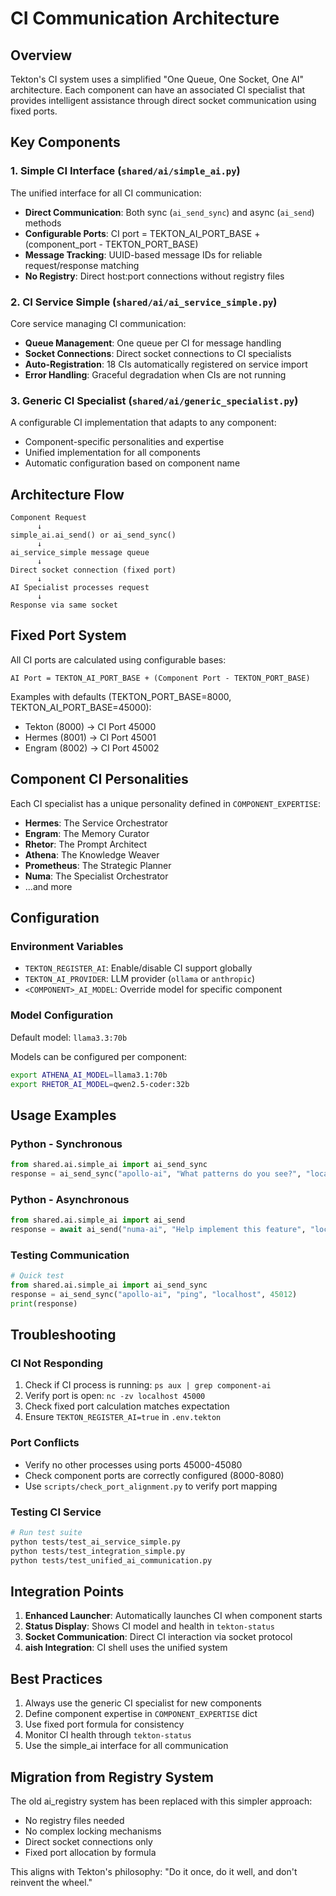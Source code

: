# CI Communication Architecture

## Overview

Tekton's CI system uses a simplified "One Queue, One Socket, One AI" architecture. Each component can have an associated CI specialist that provides intelligent assistance through direct socket communication using fixed ports.

## Key Components

### 1. Simple CI Interface (`shared/ai/simple_ai.py`)

The unified interface for all CI communication:

- **Direct Communication**: Both sync (`ai_send_sync`) and async (`ai_send`) methods
- **Configurable Ports**: CI port = TEKTON_AI_PORT_BASE + (component_port - TEKTON_PORT_BASE)
- **Message Tracking**: UUID-based message IDs for reliable request/response matching
- **No Registry**: Direct host:port connections without registry files

### 2. CI Service Simple (`shared/ai/ai_service_simple.py`)

Core service managing CI communication:

- **Queue Management**: One queue per CI for message handling
- **Socket Connections**: Direct socket connections to CI specialists
- **Auto-Registration**: 18 CIs automatically registered on service import
- **Error Handling**: Graceful degradation when CIs are not running

### 3. Generic CI Specialist (`shared/ai/generic_specialist.py`)

A configurable CI implementation that adapts to any component:

- Component-specific personalities and expertise
- Unified implementation for all components
- Automatic configuration based on component name

## Architecture Flow

```
Component Request
      ↓
simple_ai.ai_send() or ai_send_sync()
      ↓
ai_service_simple message queue
      ↓
Direct socket connection (fixed port)
      ↓
AI Specialist processes request
      ↓
Response via same socket
```

## Fixed Port System

All CI ports are calculated using configurable bases:
```
AI Port = TEKTON_AI_PORT_BASE + (Component Port - TEKTON_PORT_BASE)
```

Examples with defaults (TEKTON_PORT_BASE=8000, TEKTON_AI_PORT_BASE=45000):
- Tekton (8000) → CI Port 45000
- Hermes (8001) → CI Port 45001
- Engram (8002) → CI Port 45002

## Component CI Personalities

Each CI specialist has a unique personality defined in `COMPONENT_EXPERTISE`:

- **Hermes**: The Service Orchestrator
- **Engram**: The Memory Curator
- **Rhetor**: The Prompt Architect
- **Athena**: The Knowledge Weaver
- **Prometheus**: The Strategic Planner
- **Numa**: The Specialist Orchestrator
- ...and more

## Configuration

### Environment Variables

- `TEKTON_REGISTER_AI`: Enable/disable CI support globally
- `TEKTON_AI_PROVIDER`: LLM provider (`ollama` or `anthropic`)
- `<COMPONENT>_AI_MODEL`: Override model for specific component

### Model Configuration

Default model: `llama3.3:70b`

Models can be configured per component:
```bash
export ATHENA_AI_MODEL=llama3.1:70b
export RHETOR_AI_MODEL=qwen2.5-coder:32b
```

## Usage Examples

### Python - Synchronous
```python
from shared.ai.simple_ai import ai_send_sync
response = ai_send_sync("apollo-ai", "What patterns do you see?", "localhost", 45012)
```

### Python - Asynchronous
```python
from shared.ai.simple_ai import ai_send
response = await ai_send("numa-ai", "Help implement this feature", "localhost", 45004)
```

### Testing Communication
```python
# Quick test
from shared.ai.simple_ai import ai_send_sync
response = ai_send_sync("apollo-ai", "ping", "localhost", 45012)
print(response)
```

## Troubleshooting

### CI Not Responding

1. Check if CI process is running: `ps aux | grep component-ai`
2. Verify port is open: `nc -zv localhost 45000`
3. Check fixed port calculation matches expectation
4. Ensure `TEKTON_REGISTER_AI=true` in `.env.tekton`

### Port Conflicts

- Verify no other processes using ports 45000-45080
- Check component ports are correctly configured (8000-8080)
- Use `scripts/check_port_alignment.py` to verify port mapping

### Testing CI Service

```bash
# Run test suite
python tests/test_ai_service_simple.py
python tests/test_integration_simple.py
python tests/test_unified_ai_communication.py
```

## Integration Points

1. **Enhanced Launcher**: Automatically launches CI when component starts
2. **Status Display**: Shows CI model and health in `tekton-status`
3. **Socket Communication**: Direct CI interaction via socket protocol
4. **aish Integration**: CI shell uses the unified system

## Best Practices

1. Always use the generic CI specialist for new components
2. Define component expertise in `COMPONENT_EXPERTISE` dict
3. Use fixed port formula for consistency
4. Monitor CI health through `tekton-status`
5. Use the simple_ai interface for all communication

## Migration from Registry System

The old ai_registry system has been replaced with this simpler approach:
- No registry files needed
- No complex locking mechanisms
- Direct socket connections only
- Fixed port allocation by formula

This aligns with Tekton's philosophy: "Do it once, do it well, and don't reinvent the wheel."